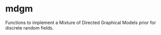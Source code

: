 # mdgm
Functions to implement a Mixture of Directed Graphical Models prior for discrete random fields.
